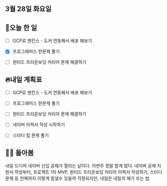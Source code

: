 ## 3월 28일 화요일

## 📝오늘 한 일

- [ ] GCP로 젠킨스 - 도커 연동해서 배포 해보기
- [X] 프로그래머스 한문제 풀기
- [ ] 원티드 프리온보딩 커리어 문제 해결하기


## 🔥내일 계획표

- [ ] GCP로 젠킨스 - 도커 연동해서 배포 해보기
- [ ] 프로그래머스 한문제 풀기
- [ ] 원티드 프리온보딩 커리어 문제 해결하기
- [ ] 네이버 이력서 작성 시작하기
- [ ] 스터디 힙 문제 풀기


## 💁‍♂️ 돌아봄

내일 드디어 네이버 신입 공채가 열리는 날이다.
이번주 정말 할게 많다. 네이버 공채 지원서 작성부터, 프로젝트 1차 MVP,
원티드 프리온보딩 커리어 이력서 작성하기, 스터디 문제 등
언제까지 이렇게 힘낼수 있을까 걱정되지만, 내일은 내일의 해가 뜨는 법
